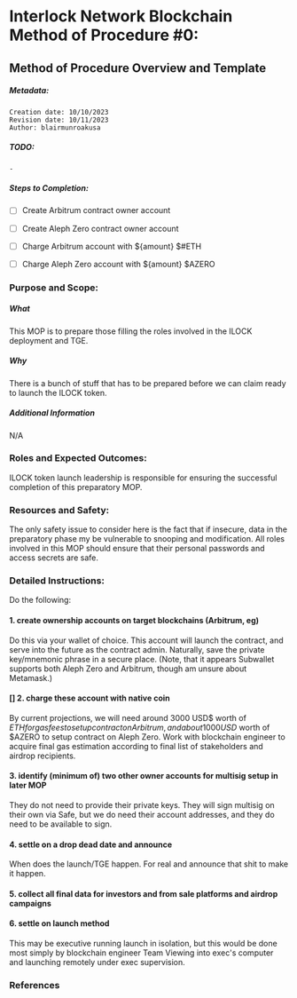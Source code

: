 # Interlock Network Blockchain Method of Procedure #0:

## Method of Procedure Overview and Template

##### Metadata:
```
Creation date: 10/10/2023
Revision date: 10/11/2023
Author: blairmunroakusa
```
##### TODO:
```
- 
```
##### Steps to Completion:

- [ ] Create Arbitrum contract owner account
- [ ] Create Aleph Zero contract owner account
- [ ] Charge Arbitrum account with ${amount} $#ETH
- [ ] Charge Aleph Zero account with ${amount} $AZERO


### Purpose and Scope:

##### What

This MOP is to prepare those filling the roles involved in the ILOCK deployment and TGE.

##### Why

There is a bunch of stuff that has to be prepared before we can claim ready to launch the ILOCK token.

##### Additional Information

N/A

### Roles and Expected Outcomes:

ILOCK token launch leadership is responsible for ensuring the successful completion of this preparatory MOP.

### Resources and Safety:

The only safety issue to consider here is the fact that if insecure, data in the preparatory phase my be vulnerable to snooping and modification. All roles involved in this MOP should ensure that their personal passwords and access secrets are safe.

### Detailed Instructions:

Do the following:

#### 1. create ownership accounts on target blockchains (Arbitrum, eg)

Do this via your wallet of choice. This account will launch the contract, and serve into the future as the contract admin. Naturally, save the private key/mnemonic phrase in a secure place. (Note, that it appears Subwallet supports both Aleph Zero and Arbitrum, though am unsure about Metamask.)

#### [] 2. charge these account with native coin

By current projections, we will need around 3000 USD$ worth of $ETH for gas fees to setup contract on Arbitrum, and about 1000 USD$ worth of $AZERO to setup contract on Aleph Zero. Work with blockchain engineer to acquire final gas estimation according to final list of stakeholders and airdrop recipients.

#### 3. identify (minimum of) two other owner accounts for multisig setup in later MOP

They do not need to provide their private keys. They will sign multisig on their own via Safe, but we do need their account addresses, and they do need to be available to sign.

#### 4. settle on a drop dead date and announce

When does the launch/TGE happen. For real and announce that shit to make it happen.

#### 5. collect all final data for investors and from sale platforms and airdrop campaigns

#### 6. settle on launch method

This may be executive running launch in isolation, but this would be done most simply by blockchain engineer Team Viewing into exec's computer and launching remotely under exec supervision.

### References


